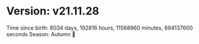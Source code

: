 # Version: v21.11.28
Time since birth: 8034 days, 192816 hours, 11568960 minutes, 694137600 seconds
Season: Autumn 🍁
